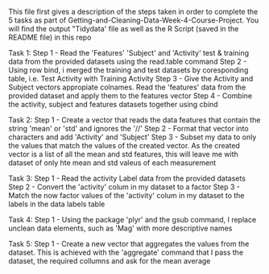 This file first gives a description of the steps taken in order to complete the 5 tasks as part of Getting-and-Cleaning-Data-Week-4-Course-Project.
You will find the output "Tidydata' file as well as the R Script (saved in the README file) in this repo

Task 1:
Step 1 - Read the 'Features' 'Subject' and 'Activity' test & training data from the provided datasets using the read.table command
Step 2 - Using row bind, i merged the training and test datasets by coresponding table, i.e. Test Activity with Training Activity
Step 3 - Give the Activity and Subject vectors appropiate colnames. Read the 'features' data from the provided dataset and apply them to the features vector
Step 4 - Combine the activity, subject and features datasets together using cbind


Task 2:
Step 1 - Create a vector that reads the data features that contain the string 'mean' or 'std' and ignores the '//'
Step 2 - Format that vector into characters and add 'Activity' and 'Subject' 
Step 3 - Subset my data to only the values that match the values of the created vector. As the created vector is a list of all the mean and std features, this will leave me with dataset of only hte mean and std valeus of each measurement

Task 3:
Step 1 - Read the activity Label data from the provided datasets
Step 2 - Convert the 'activity' colum in my dataset to a factor
Step 3 - Match the now factor values of the 'activity' colum in my dataset to the labels in the data labels table

Task 4:
Step 1 - Using the package 'plyr' and the gsub command, I replace unclean data elements, such as 'Mag' with more descriptive names

Task 5:
Step 1 - Create a new vector that aggregates the values from the dataset. This is achieved with the 'aggregate' command that I pass the dataset, the required collumns and ask for the mean average
